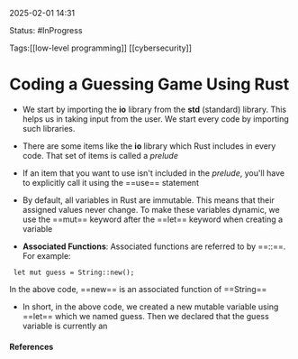 
2025-02-01 14:31

Status: #InProgress 

Tags:[[low-level programming]] [[cybersecurity]]

# Coding a Guessing Game Using Rust

- We start by importing the **io** library from the **std** (standard) library. This helps us in taking input from the user. We start every code by importing such libraries. 
- There are some items like the **io** library which Rust includes in every code. That set of items is called a *prelude*
- If an item that you want to use isn't included in the *prelude*, you'll have to explicitly call it using the ==use== statement
 - By default, all variables in Rust are immutable. This means that their assigned values never change. To make these variables dynamic, we use the ==mut== keyword after the ==let== keyword when creating a variable
   
 - **Associated Functions**: Associated functions are referred to by ==::==. For example: 
```
 let mut guess = String::new();
```
In the above code, ==new== is an associated function of ==String==

- In short, in the above code, we created a new mutable variable using ==let== which we named guess. Then we declared that the guess variable is currently an 
#### References
